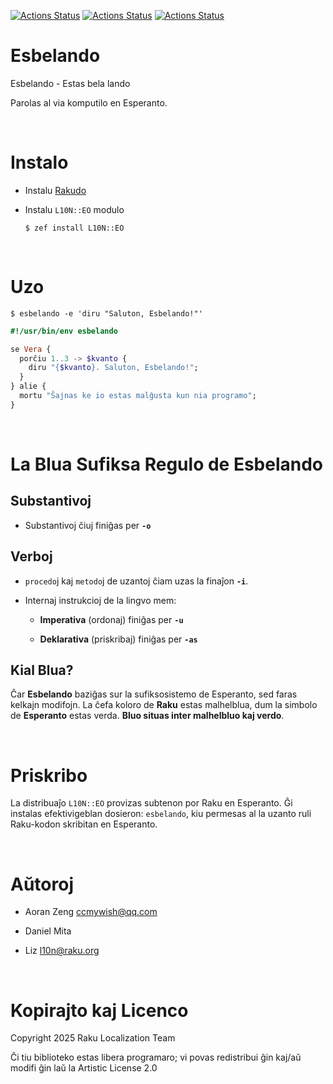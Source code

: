 [![Actions Status](https://github.com/Raku-L10N/EO/actions/workflows/linux.yml/badge.svg)](https://github.com/Raku-L10N/EO/actions) [![Actions Status](https://github.com/Raku-L10N/EO/actions/workflows/macos.yml/badge.svg)](https://github.com/Raku-L10N/EO/actions) [![Actions Status](https://github.com/Raku-L10N/EO/actions/workflows/windows.yml/badge.svg)](https://github.com/Raku-L10N/EO/actions)

Esbelando
=========

Esbelando - Estas bela lando

Parolas al via komputilo en Esperanto.

<br>

Instalo
=======

  * Instalu [Rakudo](https://rakudo.org)

  * Instalu `L10N::EO` modulo

        $ zef install L10N::EO

<br>

Uzo
===

    $ esbelando -e 'diru "Saluton, Esbelando!"'

```raku
#!/usr/bin/env esbelando

se Vera {
  porĉiu 1..3 -> $kvanto {
    diru "{$kvanto}. Saluton, Esbelando!";
  }
} alie {
  mortu "Ŝajnas ke io estas malĝusta kun nia programo";
}
```

<br>

La Blua Sufiksa Regulo de Esbelando
===================================

Substantivoj
------------

  * Substantivoj ĉiuj finiĝas per **`-o`**

Verboj
------

  * `procedo`j kaj `metodo`j de uzantoj ĉiam uzas la finaĵon **`-i`**.

  * Internaj instrukcioj de la lingvo mem:

    * **Imperativa** (ordonaj) finiĝas per **`-u`**

    * **Deklarativa** (priskribaj) finiĝas per **`-as`**

Kial Blua?
----------

Ĉar **Esbelando** baziĝas sur la sufiksosistemo de Esperanto, sed faras kelkajn modifojn. La ĉefa koloro de **Raku** estas malhelblua, dum la simbolo de **Esperanto** estas verda. **Bluo situas inter malhelbluo kaj verdo**.

<br>

Priskribo
=========

La distribuaĵo `L10N::EO` provizas subtenon por Raku en Esperanto. Ĝi instalas efektivigeblan dosieron: `esbelando`, kiu permesas al la uzanto ruli Raku-kodon skribitan en Esperanto.

<br>

Aŭtoroj
=======

  * Aoran Zeng <ccmywish@qq.com>

  * Daniel Mita

  * Liz <l10n@raku.org>

<br>

Kopirajto kaj Licenco
=====================

Copyright 2025 Raku Localization Team

Ĉi tiu biblioteko estas libera programaro; vi povas redistribui ĝin kaj/aŭ modifi ĝin laŭ la Artistic License 2.0

